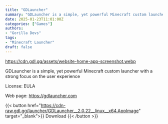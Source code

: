 ```yaml
---
title: "GDLauncher"
summary: "GDLauncher is a simple, yet powerful Minecraft custom launcher with a strong focus on the user experience"
date: 2025-01-23T11:01:00Z
categories: ["Games"]
authors:
- "Gorilla Devs"
tags: 
- "Minecraft Launcher"
draft: false
---
```


https://cdn.gdl.gg/assets/website-home-app-screenshot.webp

GDLauncher is a simple, yet powerful Minecraft custom launcher with a strong focus on the user experience

License: EULA

Web page: <https://gdlauncher.com>

{{< button href="https://cdn-raw.gdl.gg/launcher/GDLauncher__2.0.22__linux__x64.AppImage" target="_blank">}}
Download
{{< /button >}}
